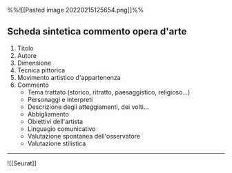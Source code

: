 %%![[Pasted image 20220215125654.png]]%%

## Scheda sintetica commento opera d'arte

1. Titolo 
2. Autore
3. Dimensione
4. Tecnica pittorica
5. Movimento artistico d'appartenenza
6. Commento 
	- Tema trattato (storico, ritratto, paesaggistico, religioso...)
	- Personaggi e interpreti
	- Descrizione degli atteggiamenti, dei volti...
	- Abbigliamento
	- Obiettivi dell'artista
	- Linguagio comunicativo
	- Valutazione spontanea dell'osservatore
	- Valutazione stilistica
---
![[Seurat]]